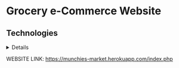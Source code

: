 

# Grocery e-Commerce Website

## Technologies
<details>
<details>
<summary>Front-End</summary>
    HTML5 <br>
    CSS Styling <br>
    JavaScript<br>
</details>

<details>
<summary>Back-end</summary>
    PHP <br>
    JavaScript<br>
</details>
</details>

WEBSITE LINK: https://munchies-market.herokuapp.com/index.php

    
